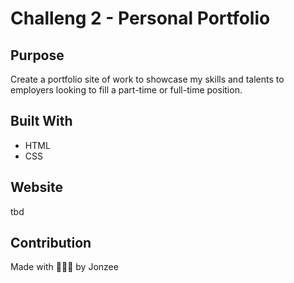 # Challeng 2 - Personal Portfolio

## Purpose
Create a portfolio site of work to showcase my skills and talents to employers looking to fill a part-time or full-time position.

## Built With
* HTML
* CSS

## Website
tbd

## Contribution
Made with 😬😬😬 by Jonzee
